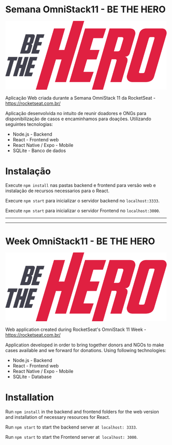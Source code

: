 # Semana OmniStack11 - BE THE HERO
![Logo](https://raw.githubusercontent.com/YaraVarges/omnistack11/master/logo.png)

Aplicação Web criada durante a Semana OmniStack 11 da RocketSeat - https://rocketseat.com.br/

Aplicação desenvolvida no intuito de reunir doadores e ONGs para disponibilização de casos e encaminhamos para doações. Utilizando seguintes 
tecnologias: 
- Node.js - Backend
- React - Frontend web
- React Native / Expo - Mobile
- SQLite - Banco de dados

# Instalação
Execute `npm install` nas pastas backend e frontend para versão web e instalação de recursos necessarios para o React.

Execure `npm start` para inicializar o servidor backend no `localhost:3333`.

Execute `npm start` para inicializar o servidor Frontend no `localhost:3000`.


--------------------------------------------------------------------------------------------------------------------------

--------------------------------------------------------------------------------------------------------------------------

# Week OmniStack11 - BE THE HERO
![Logo](https://raw.githubusercontent.com/YaraVarges/omnistack11/master/logo.png)

Web application created during RocketSeat's OmniStack 11 Week - https://rocketseat.com.br/

Application developed in order to bring together donors and NGOs to make cases available and we forward for donations. Using following
technologies:
- Node.js - Backend
- React - Frontend web
- React Native / Expo - Mobile
- SQLite - Database

# Installation
Run `npm install` in the backend and frontend folders for the web version and installation of necessary resources for React.

Run `npm start` to start the backend server at` localhost: 3333`.

Run `npm start` to start the Frontend server at` localhost: 3000`.
